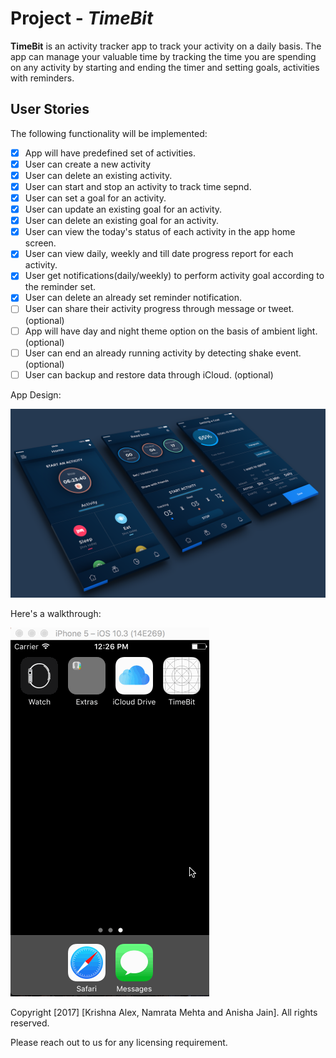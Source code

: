 # Project - *TimeBit*

**TimeBit** is an activity tracker app to track your activity on a daily basis. The app can manage your valuable time by tracking the time you are spending on any activity by starting and ending the timer and setting goals, activities with reminders.

## User Stories

The following functionality will be implemented:

- [x] App will have predefined set of activities.
- [x] User can create a new activity 
- [X] User can delete an existing activity.
- [x] User can start and stop an activity to track time sepnd. 
- [x] User can set a goal for an activity.
- [x] User can update an existing goal for an activity.
- [x] User can delete an existing goal for an activity.
- [x] User can view the today's status of each activity in the app home screen.
- [X] User can view daily, weekly and till date progress report for each activity.
- [X] User get notifications(daily/weekly) to perform activity goal according to the reminder set.
- [X] User can delete an already set reminder notification. 
- [ ] User can share their activity progress through message or tweet. (optional)
- [ ] App will have day and night theme option on the basis of ambient light. (optional) 
- [ ] User can end an already running activity by detecting shake event. (optional)
- [ ] User can backup and restore data through iCloud. (optional)

App Design:

![App Design](/Allscreens.png?raw=true "App Design Screenshot")


Here's a walkthrough:

![Animated Screenshot](/TimeBitDemoSprint1.gif?raw=true "Animated Screenshot")


Copyright [2017] [Krishna Alex, Namrata Mehta and Anisha Jain]. All rights reserved.

Please reach out to us for any licensing requirement.
